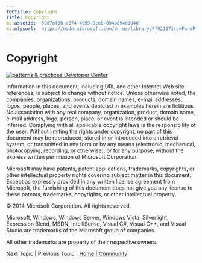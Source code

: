 ```yaml
---
TOCTitle: Copyright
Title: Copyright
ms:assetid: '59d7af06-a074-4959-9ce8-094b894d1d46'
ms:mtpsurl: 'https://msdn.microsoft.com/en-us/library/Ff921171(v=PandP.40)'
---
```


# Copyright

[![](https://msdn.microsoft.com/en-us/Ff921171.pnp-logo(en-us,PandP.40).png "patterns & practices Developer Center")](http://microsoft.com/practices)

Information in this document, including URL and other Internet Web site references, is subject to change without notice. Unless otherwise noted, the companies, organizations, products, domain names, e-mail addresses, logos, people, places, and events depicted in examples herein are fictitious. No association with any real company, organization, product, domain name, e-mail address, logo, person, place, or event is intended or should be inferred. Complying with all applicable copyright laws is the responsibility of the user. Without limiting the rights under copyright, no part of this document may be reproduced, stored in or introduced into a retrieval system, or transmitted in any form or by any means (electronic, mechanical, photocopying, recording, or otherwise), or for any purpose, without the express written permission of Microsoft Corporation.

Microsoft may have patents, patent applications, trademarks, copyrights, or other intellectual property rights covering subject matter in this document. Except as expressly provided in any written license agreement from Microsoft, the furnishing of this document does not give you any license to these patents, trademarks, copyrights, or other intellectual property.

© 2014 Microsoft Corporation. All rights reserved.

Microsoft, Windows, Windows Server, Windows Vista, Silverlight, Expression Blend, MSDN, IntelliSense, Visual C\#, Visual C++, and Visual Studio are trademarks of the Microsoft group of companies.

All other trademarks are property of their respective owners.

Next Topic | Previous Topic | [Home](http://msdn.microsoft.com/en-us/library/gg406140) | [Community](https://compositewpf.codeplex.com/)